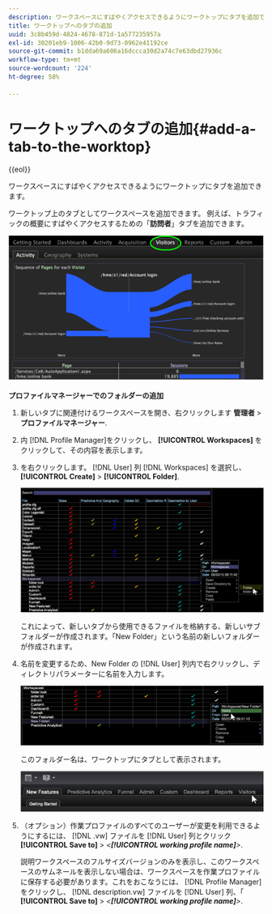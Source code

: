 ```yaml
---
description: ワークスペースにすばやくアクセスできるようにワークトップにタブを追加できます。
title: ワークトップへのタブの追加
uuid: 3c8b459d-4824-4678-871d-1a577235957a
exl-id: 30201eb9-1006-42b0-9d73-0962e41192ce
source-git-commit: b1dda69a606a16dccca30d2a74c7e63dbd27936c
workflow-type: tm+mt
source-wordcount: '224'
ht-degree: 58%

---
```


# ワークトップへのタブの追加{#add-a-tab-to-the-worktop}

{{eol}}

ワークスペースにすばやくアクセスできるようにワークトップにタブを追加できます。

ワークトップ上のタブとしてワークスペースを追加できます。 例えば、トラフィックの概要にすばやくアクセスするための「**訪問者**」タブを追加できます。

![](assets/client-tab.png)

**プロファイルマネージャーでのフォルダーの追加**

1. 新しいタブに関連付けるワークスペースを開き、右クリックします **管理者** > **プロファイルマネージャー**.
1. 内 [!DNL Profile Manager]をクリックし、 **[!UICONTROL Workspaces]** をクリックして、その内容を表示します。
1. を右クリックします。 [!DNL User] 列 [!DNL Workspaces] を選択し、 **[!UICONTROL Create]** > **[!UICONTROL Folder]**.

   ![](assets/tabs_on_worktop.png)

   これによって、新しいタブから使用できるファイルを格納する、新しいサブフォルダーが作成されます。「New Folder」という名前の新しいフォルダーが作成されます。
1. 名前を変更するため、New Folder の [!DNL User] 列内で右クリックし、ディレクトリパラメーターに名前を入力します。

   ![](assets/tabs_on_workto_1.png)

   このフォルダー名は、ワークトップにタブとして表示されます。

   ![](assets/tabs_on_workto_2.png)

1. （オプション）作業プロファイルのすべてのユーザーが変更を利用できるようにするには、 [!DNL .vw] ファイルを [!DNL User] 列とクリック **[!UICONTROL Save to]** > *&lt;**[!UICONTROL working profile name]**>*.

   説明ワークスペースのフルサイズバージョンのみを表示し、このワークスペースのサムネールを表示しない場合は、ワークスペースを作業プロファイルに保存する必要があります。これをおこなうには、 [!DNL Profile Manager]をクリックし、 [!DNL description.vw] ファイルを [!DNL User] 列、「 **[!UICONTROL Save to]** > *&lt;**[!UICONTROL working profile name]**>*.
